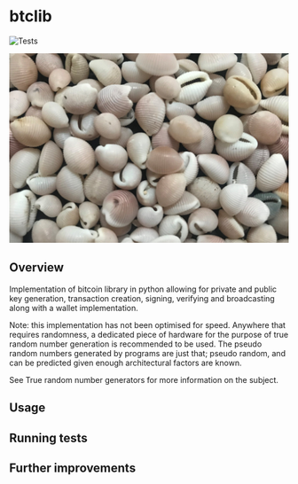 # btclib
![Tests](https://github.com/akinwilson/btclib/actions/workflows/tests.yaml/badge.svg)

![]( img/cowrie.jpg )

## Overview 
Implementation of bitcoin library in python allowing for private and public key generation, transaction creation, signing, verifying and broadcasting along with a wallet implementation.

Note: this implementation has not been optimised for speed. Anywhere that requires randomness, a dedicated piece of hardware for the purpose of true random number generation is recommended to be used. The pseudo random numbers generated by programs are just that; pseudo random, and can be predicted given enough architectural factors are known.

See True random number generators for more information on the subject.
## Usage 

## Running tests 

## Further improvements 

